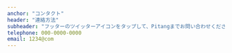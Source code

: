 ```yaml
---
anchor: "コンタクト"
header: "連絡方法"
subheader: "フッターのツイッターアイコンをタップして、Pitangまでお問い合わせください。"
telephone: 000-0000-0000
email: 1234@com
---
```

